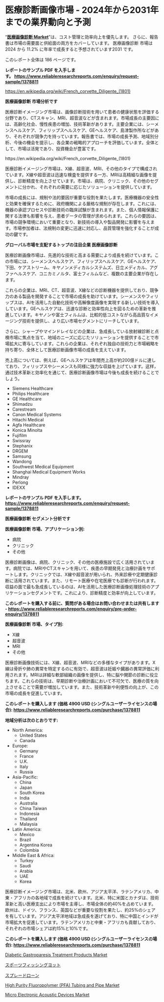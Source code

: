 <p><h1>医療診断画像市場 - 2024年から2031年までの業界動向と予測</h1></p><p>&ldquo;<strong><a href="https://www.reliableresearchreports.com/medical-diagnostic-imaging-r1378811">医療画像診断 Market</a></strong>&rdquo;は、コスト管理と効率向上を優先します。 さらに、報告書は市場の需要面と供給面の両方をカバーしています。 医療画像診断 市場は 2024 から 11.2% に年率で成長すると予想されています2031 です。</p>
<p>このレポート全体は 186 ページです。</p>
<p><strong>レポートのサンプル PDF を入手します。&nbsp;<a href="https://www.reliableresearchreports.com/enquiry/request-sample/1378811">https://www.reliableresearchreports.com/enquiry/request-sample/1378811</a></strong></p>
<p><a href="https://en.wikipedia.org/wiki/French_corvette_Diligente_(1801)">https://en.wikipedia.org/wiki/French_corvette_Diligente_(1801)</a></p>
<p><strong>医療画像診断 市場分析です</strong></p>
<p><p>医療診断イメージング市場は、画像診断技術を用いて患者の健康状態を評価する分野であり、CTスキャン、MRI、超音波などが含まれます。市場成長の主要因には、高齢化社会、慢性疾患の増加、技術革新があります。主要企業には、シーメンスヘルスケア、フィリップスヘルスケア、GEヘルスケア、島津製作所などがあり、それぞれが競争力を持っています。報告書では、市場の成長予測、地域別分析、今後の機会を提示し、各企業の戦略的アプローチを評価しています。全体として、市場は活発であり、投資機会が豊富です。</p></p>
<p>https://en.wikipedia.org/wiki/French_corvette_Diligente_(1801)</p>
<p><p>医療診断イメージング市場は、X線、超音波、MRI、その他のタイプで構成されています。X線や超音波は迅速な検査を提供する一方、MRIは高精細な画像を提供し、診断精度を向上させています。市場は、病院、クリニック、その他のセグメントに分かれ、それぞれの需要に応じたソリューションを提供しています。</p><p>市場の成長には、規制や法的要因が重要な役割を果たします。医療機器の安全性と効果を確保するために、政府機関による厳格な規制が存在します。これには、機器の承認プロセスや診断技術の臨床試験が含まれます。また、個人情報保護に関する法律も影響を与え、患者データの管理が求められます。これらの要因は、市場の競争環境において重要となり、新技術の導入や製品開発に影響を与えます。市場参加者は、法規制の変更に迅速に対応し、品質管理を強化することが成功の鍵です。</p></p>
<p><strong>グローバル市場を支配するトップの注目企業 医療画像診断</strong></p>
<p><p>医療診断画像市場は、先進的な技術と高まる需要により成長を続けています。この市場には、シーメンスヘルスケア、フィリップスヘルスケア、GEヘルスケア、下田、ケアストリーム、キヤノンメディカルシステムズ、日立メディカル、アグファヘルスケア、コニカミノルタ、富士フィルムなど、複数の主要企業が存在します。</p><p>これらの企業は、MRI、CT、超音波、X線などの診断機器を提供しており、競争力のある製品を開発することで市場の成長を助けています。シーメンスやフィリップスは、AIを活用した自動化技術や高解像度画像を実現する新しい技術を導入しています。GEヘルスケアは、迅速な診断と効率性向上を図るための革新を推進しています。キヤノンや富士フィルムは、比較的低コストながら高品質なイメージング技術を提供し、より広い市場セグメントにリーチしています。</p><p>さらに、シャープやマインドレイなどの企業は、急成長している放射線診断と点検市場に焦点を当て、地域のニーズに応じたソリューションを提供することで市場拡大に寄与しています。これらの企業は、それぞれ独自の技術力と市場戦略を持ち寄り、全体として医療診断画像市場の成長を支えています。</p><p>売上高については、例えば、GEヘルスケアは年間売上高が約200億ドルに達しており、フィリップスやシーメンスも同様に強力な収益を上げています。这样，通过技术革新と効率化を通じて、医療診断画像市場は今後も成長を続けることでしょう。</p></p>
<p><ul><li>Siemens Healthcare</li><li>Philips Healthcare</li><li>GE Healthcare</li><li>Shimadzu</li><li>Carestream</li><li>Canon Medical Systems</li><li>Hitachi Medical</li><li>Agfa Healthcare</li><li>Konica Minolta</li><li>Fujifilm</li><li>Swissray</li><li>Stephanix</li><li>DRGEM</li><li>Samsung</li><li>Wandong</li><li>Southwest Medical Equipment</li><li>Shanghai Medical Equipment Works</li><li>Mindray</li><li>Perlong</li><li>IDEXX</li></ul></p>
<p><strong>レポートのサンプル PDF を入手します。 <a href="https://www.reliableresearchreports.com/enquiry/request-sample/1378811">https://www.reliableresearchreports.com/enquiry/request-sample/1378811</a></strong></p>
<p><strong>医療画像診断 セグメント分析です</strong></p>
<p><strong>医療画像診断 市場、アプリケーション別:</strong></p>
<p><ul><li>病院</li><li>クリニック</li><li>その他</li></ul></p>
<p><p>医療診断画像は、病院、クリニック、その他の医療施設で広く活用されています。病院では、MRIやCTスキャンを用いて、疾患の早期発見と治療計画をサポートします。クリニックでは、X線や超音波が用いられ、外来診療や定期健康診断に活用されています。また、リモート医療や在宅医療でも診断が行われます。収益の面で最も急成長しているのは、AIを活用した医療診断画像処理技術のアプリケーションセグメントです。これにより、診断精度と効率が向上しています。</p></p>
<p><strong>このレポートを購入する前に、質問がある場合はお問い合わせまたは共有します - <a href="https://www.reliableresearchreports.com/enquiry/pre-order-enquiry/1378811">https://www.reliableresearchreports.com/enquiry/pre-order-enquiry/1378811</a></strong></p>
<p><strong>医療画像診断 市場、タイプ別:</strong></p>
<p><ul><li>X線</li><li>超音波</li><li>MRI</li><li>その他</li></ul></p>
<p><p>医療診断画像技術には、X線、超音波、MRIなどの多様なタイプがあります。X線は骨折や肺の異常を特定するのに有効で、超音波は妊娠や臓器の異常評価に利用されます。MRIは詳細な軟部組織の画像を提供し、特に脳や関節の診断に役立ちます。これらの技術は、早期診断や治療計画において不可欠で、医療の質を向上させることで需要が増加しています。また、技術革新や利便性の向上が、この市場の成長を促進しています。</p></p>
<p><strong>このレポートを購入します (価格 4900 USD (シングルユーザーライセンスの場合): <a href="https://www.reliableresearchreports.com/purchase/1378811">https://www.reliableresearchreports.com/purchase/1378811</a></strong></p>
<p><strong>地域分析は次のとおりです:</strong></p>
<p><ul>
    <li>
        North America:
        <ul>
            <li>United States</li>
            <li>Canada</li>
        </ul>
    </li>
    <li>
        Europe:
        <ul>
            <li>Germany</li>
            <li>France</li>
            <li>U.K.</li>
            <li>Italy</li>
            <li>Russia</li>
        </ul>
    </li>
    <li>
        Asia-Pacific:
        <ul>
            <li>China</li>
            <li>Japan</li>
            <li>South Korea</li>
            <li>India</li>
            <li>Australia</li>
            <li>China Taiwan</li>
            <li>Indonesia</li>
            <li>Thailand</li>
            <li>Malaysia</li>
        </ul>
    </li>
    <li>
        Latin America:
        <ul>
            <li>Mexico</li>
            <li>Brazil</li>
            <li>Argentina Korea</li>
            <li>Colombia</li>
        </ul>
    </li>
    <li>
        Middle East & Africa:
        <ul>
            <li>Turkey</li>
            <li>Saudi</li>
            <li>Arabia</li>
            <li>UAE</li>
            <li>Korea</li>
        </ul>
    </li>
    </ul></p>
<p><p>医療診断イメージング市場は、北米、欧州、アジア太平洋、ラテンアメリカ、中東・アフリカの各地域で成長を続けています。北米、特に米国とカナダは、技術革新と高い医療支出により市場を主導し、市場全体の約40%を占めています。欧州は、ドイツ、フランス、英国などが重要な役割を果たし、約25%のシェアを有しています。アジア太平洋地域は急成長を遂げており、特に中国とインドが市場拡大を促進しています。ラテンアメリカと中東・アフリカも貢献しており、それぞれの市場シェアは約15%と10%です。</p></p>
<p><strong>このレポートを購入します (価格 4900 USD (シングルユーザーライセンスの場合): <a href="https://www.reliableresearchreports.com/purchase/1378811">https://www.reliableresearchreports.com/purchase/1378811</a></strong></p>
<p><p><a href="https://issuu.com/reportprime-2/docs/diabetic-gastroparesis-treatment-pr_fe608876ab89ab">Diabetic Gastroparesis Treatment Products Market</a></p><p><a href="https://medium.com/@qyzhmeiu47/%E3%82%B9%E3%83%9D%E3%83%BC%E3%83%84%E3%83%95%E3%82%A3%E3%83%83%E3%82%B7%E3%83%B3%E3%82%B0%E3%83%A8%E3%83%83%E3%83%88%E5%B8%82%E5%A0%B4%E8%A6%8F%E6%A8%A1-%E6%88%90%E9%95%B7%E3%83%88%E3%83%AC%E3%83%B3%E3%83%89-%E7%B5%B1%E8%A8%88-%E4%BA%88%E6%B8%AC-2024%E5%B9%B4-2031%E5%B9%B4-fd1f7c31dd56">スポーツフィッシングヨット</a></p><p><a href="https://medium.com/@tealricheld61/%E3%82%B0%E3%83%AD%E3%83%BC%E3%83%90%E3%83%AB-%E3%82%B9%E3%83%97%E3%83%AC%E3%83%BC-%E3%83%89%E3%83%AD%E3%83%BC%E3%83%B3%E5%B8%82%E5%A0%B4-%E5%B8%82%E5%A0%B4%E3%82%B7%E3%82%A7%E3%82%A2-%E5%B8%82%E5%A0%B4%E5%8B%95%E5%90%91-%E5%B0%86%E6%9D%A5%E3%81%AE%E6%88%90%E9%95%B7%E3%82%92%E6%8E%A2%E3%82%8B-cf0f3ce8fe73">スプレードローン</a></p><p><a href="https://github.com/arionmp/Market-Research-Report-List-5/blob/main/high-purity-fluoropolymer-pfa-tubing-and-pipe-market.md">High Purity Fluoropolymer (PFA) Tubing and Pipe Market</a></p><p><a href="https://www.linkedin.com/pulse/micro-electronic-acoustic-devices-industry-sector-market-o9aef?trackingId=zqyhmWe7RJKLOqqHQg367w%3D%3D">Micro Electronic Acoustic Devices Market</a></p></p>